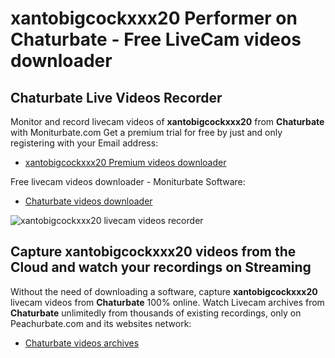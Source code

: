 # xantobigcockxxx20 Performer on Chaturbate - Free LiveCam videos downloader

## Chaturbate Live Videos Recorder

Monitor and record livecam videos of **xantobigcockxxx20** from **Chaturbate** with Moniturbate.com
Get a premium trial for free by just and only registering with your Email address:
* [xantobigcockxxx20 Premium videos downloader](https://moniturbate.com/request-demo-licence-key.html)

Free livecam videos downloader - Moniturbate Software:
* [Chaturbate videos downloader](https://moniturbate.com/moniturbate-download-software.html)

![xantobigcockxxx20 livecam videos recorder](https://peachurnet.com/templates/moniturbate-software.png)


## Capture xantobigcockxxx20 videos from the Cloud and watch your recordings on Streaming

Without the need of downloading a software, capture **xantobigcockxxx20** livecam videos from **Chaturbate** 100% online.
Watch Livecam archives from **Chaturbate** unlimitedly from thousands of existing recordings, only on Peachurbate.com and its websites network:
* [Chaturbate videos archives](https://peachurnet.com/)